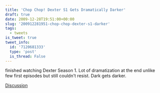 ```yaml
---
title: 'Chop Chop! Dexter S1 Gets Dramatically Darker'
draft: true
date: 2009-12-28T19:51:00+00:00
slug: '200912281951-chop-chop-dexter-s1-darker'
tags:
  - tweets
is_tweet: true
tweet_info:
  id: '7120681333'
  type: 'post'
  is_thread: False
---
```




finished watching Dexter Season 1. Lot of dramatization at the end unlike few first episodes but still couldn't resist. Dark gets darker.

[Discussion](https://x.com/sytelus/status/7120681333)
